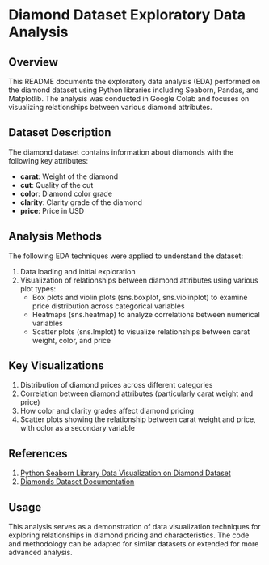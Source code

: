 # Diamond Dataset Exploratory Data Analysis

## Overview

This README documents the exploratory data analysis (EDA) performed on the diamond dataset using Python libraries including Seaborn, Pandas, and Matplotlib. The analysis was conducted in Google Colab and focuses on visualizing relationships between various diamond attributes.

## Dataset Description

The diamond dataset contains information about diamonds with the following key attributes:
- **carat**: Weight of the diamond
- **cut**: Quality of the cut
- **color**: Diamond color grade
- **clarity**: Clarity grade of the diamond
- **price**: Price in USD

## Analysis Methods

The following EDA techniques were applied to understand the dataset:

1. Data loading and initial exploration
2. Visualization of relationships between diamond attributes using various plot types:
   - Box plots and violin plots (sns.boxplot, sns.violinplot) to examine price distribution across categorical variables
   - Heatmaps (sns.heatmap) to analyze correlations between numerical variables
   - Scatter plots (sns.lmplot) to visualize relationships between carat weight, color, and price

## Key Visualizations

1. Distribution of diamond prices across different categories
2. Correlation between diamond attributes (particularly carat weight and price)
3. How color and clarity grades affect diamond pricing
4. Scatter plots showing the relationship between carat weight and price, with color as a secondary variable

## References

1. [Python Seaborn Library Data Visualization on Diamond Dataset](https://medium.com/@deepak.enge.phd/python-seaborn-library-data-visualization-on-dataset-diamond-f0dc43f7b7bb)
2. [Diamonds Dataset Documentation](https://ggplot2.tidyverse.org/reference/diamonds.html)

## Usage

This analysis serves as a demonstration of data visualization techniques for exploring relationships in diamond pricing and characteristics. The code and methodology can be adapted for similar datasets or extended for more advanced analysis.


